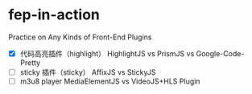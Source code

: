 # fep-in-action
Practice on Any Kinds of Front-End Plugins

- [x] 代码高亮插件（highlight）
    HighlightJS vs PrismJS vs Google-Code-Pretty
- [ ] sticky 插件（sticky）
    AffixJS vs StickyJS
- [ ] m3u8 player
    MediaElementJS vs VideoJS+HLS Plugin
